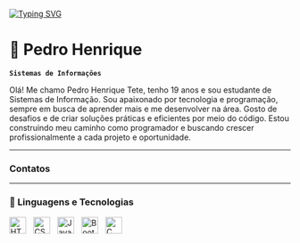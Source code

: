 [![Typing SVG](https://readme-typing-svg.demolab.com?font=Fira+Code&size=30&pause=1000&color=3C22F7&width=435&lines=%E2%99%A0+Welcome+to+my+profile!+%E2%99%A0)](https://git.io/typing-svg)
# 🧰 Pedro Henrique

**`Sistemas de Informações`**

Olá! Me chamo Pedro Henrique Tete, tenho 19 anos e sou estudante de Sistemas de Informação. Sou apaixonado por tecnologia e programação, sempre em busca de aprender mais e me desenvolver na área. Gosto de desafios e de criar soluções práticas e eficientes por meio do código. Estou construindo meu caminho como programador e buscando crescer profissionalmente a cada projeto e oportunidade.

------

### Contatos



------
### 🤖 Linguagens e Tecnologias

<img 
    align="left" 
    alt="HTML"
    title="HTML" 
    width="30px" 
    style="padding-right: 10px;" 
    src="https://cdn.jsdelivr.net/gh/devicons/devicon@latest/icons/html5/html5-original.svg" 
/>
<img 
    align="left" 
    alt="CSS" 
    title="CSS"
    width="30px" 
    style="padding-right: 10px;" 
    src="https://cdn.jsdelivr.net/gh/devicons/devicon@latest/icons/css3/css3-original.svg" 
/>
<img 
    align="left" 
    alt="JavaScript" 
    title="JavaScript"
    width="30px" 
    style="padding-right: 10px;" 
    src="https://cdn.jsdelivr.net/gh/devicons/devicon@latest/icons/javascript/javascript-original.svg" 
    />
<img 
    align="left" 
    alt="Bootstrap"
    title="Bootstrap" 
    width="30px" 
    style="padding-right: 10px;" 
    src="https://cdn.jsdelivr.net/gh/devicons/devicon@latest/icons/bootstrap/bootstrap-original.svg" 
/>
<img 
    align="left" 
    alt="C"
    title="C" 
    width="30px" 
    style="padding-right: 10px;" 
    src="https://cdn.jsdelivr.net/gh/devicons/devicon@latest/icons/c/c-original.svg" 
/>


          
